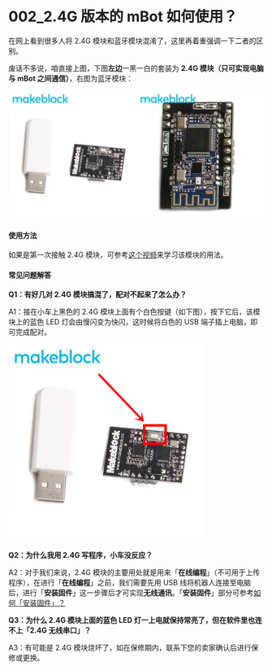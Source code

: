 # 002\_2.4G 版本的 mBot 如何使用？

在网上看到很多人将 2.4G 模块和蓝牙模块混淆了，这里再着重强调一下二者的区别。

废话不多说，咱直接上图，下图**左边**一黑一白的套装为 **2.4G 模块（只可实现电脑与 mBot 之间通信）**，右图为蓝牙模块：

![](.gitbook/assets/lan-ya-mo-kuai-he-2.4g-mo-kuai.jpg)

#### 使用方法

如果是第一次接触 2.4G 模块，可参考[这个视频](http://v.youku.com/v_show/id_XOTQ1OTc3MDUy.html?beta&from=y1.7-2)来学习该模块的用法。

#### 常见问题解答

**Q1：有好几对 2.4G 模块搞混了，配对不起来了怎么办？**

A1：接在小车上黑色的 2.4G 模块上面有个白色按键（如下图），按下它后，该模块上的蓝色 LED 灯会由慢闪变为快闪，这时候将白色的 USB 端子插上电脑，即可完成配对。

![](.gitbook/assets/initpintu-fu-ben.jpg)

**Q2：为什么我用 2.4G 写程序，小车没反应？**

A2：对于我们来说，2.4G 模块的主要用处就是用来「**在线编程**」（不可用于上传程序），在进行「**在线编程**」之前，我们需要先用 USB 线将机器人连接至电脑后，进行「**安装固件**」这一步骤后才可实现**无线通讯**。「**安装固件**」部分可参考[如何「安装固件」？](tips/ru-he-an-zhuang-gu-jian.md)

**Q3：为什么 2.4G 模块上面的蓝色 LED 灯一上电就保持常亮了，但在软件里也连不上「2.4G 无线串口」？**

A3：有可能是 2.4G 模块烧坏了，如在保修期内，联系下您的卖家确认后进行保修或更换。

